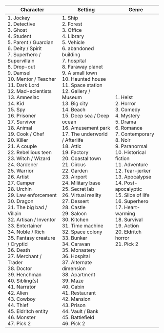 
| Character                                                                                                                                                                                                                                                                                                                                                                                                                                                                                                                                                                                                                                                                                                                                                                                                                                                    | Setting                                                                                                                                                                                                                                                                                                                                                                                                                                                                                                                                                                                                                                                                                                                                                                                                                             | Genre                                                                                                                                                                                                                                                                                                                                                            |
| ------------------------------------------------------------------------------------------------------------------------------------------------------------------------------------------------------------------------------------------------------------------------------------------------------------------------------------------------------------------------------------------------------------------------------------------------------------------------------------------------------------------------------------------------------------------------------------------------------------------------------------------------------------------------------------------------------------------------------------------------------------------------------------------------------------------------------------------------------------ | ----------------------------------------------------------------------------------------------------------------------------------------------------------------------------------------------------------------------------------------------------------------------------------------------------------------------------------------------------------------------------------------------------------------------------------------------------------------------------------------------------------------------------------------------------------------------------------------------------------------------------------------------------------------------------------------------------------------------------------------------------------------------------------------------------------------------------------- | ---------------------------------------------------------------------------------------------------------------------------------------------------------------------------------------------------------------------------------------------------------------------------------------------------------------------------------------------------------------- |
| 1. Jockey<br>2. Detective<br>3. Ghost<br>4. Student<br>5. Parent / Guardian<br>6. Deity / Spirit<br>7. Superhero / Supervillain<br>8. Drop-out<br>9. Damsel<br>10. Mentor / Teacher<br>11. Dark Lord<br>12. Mad-scientists<br>13. Amnesiac<br>14. Kid<br>15. Spy<br>16. Prisoner<br>17. Survivor<br>18. Animal<br>19. Cook / Chef<br>20. Killer<br>21. A couple<br>22. Rebellious teen<br>23. Witch / Wizard<br>24. Gardener<br>25. Warrior<br>26. Artist<br>27. Camper<br>28. Urchin<br>29. Law enforcement<br>30. Dragon<br>31. The big bad / Villain<br>32. Artisan / Inventor<br>33. Entertainer<br>34. Noble / Rich<br>35. Fantasy creature / Cryptid<br>36. Death<br>37. Merchant / Trader<br>38. Doctor<br>39. Henchman<br>40. Sibling(s)<br>41. Narrator<br>42. Alien<br>43. Cowboy<br>44. Thief<br>45. Eldritch entity<br>46. Monster<br>47. Pick 2 | 1. Ship<br>2. Forest<br>3. Office<br>4. Library<br>5. Vehicle<br>6. abandoned building<br>7. hospital<br>8. Faraway planet<br>9. A small town<br>10. Haunted house<br>11. Space station<br>12. Gallery / Museum<br>13. Big city<br>14. Beach<br>15. Deep sea / Deep ocean<br>16. Amusement park<br>17. The underworld / Afterlife<br>18. Attic<br>19. Factory<br>20. Coastal town<br>21. Circus<br>22. Garden<br>23. Airport<br>24. Military base<br>25. Secret lab<br>26. Virtual reality<br>27. Dessert<br>28. Castle<br>29. Saloon<br>30. Kitchen<br>31. Time machine<br>32. Space colony<br>33. Bunker<br>34. Caravan<br>35. Monastery<br>36. Hospital<br>37. Alternate dimension<br>38. Apartment<br>39. Maze<br>40. Cabin<br>41. Restaurant<br>42. Mansion<br>43. Prison<br>44. Vault / Bank<br>45. Battlefield<br>46. Pick 2 | 1. Heist<br>2. Horror<br>3. Comedy<br>4. Mystery<br>5. Drama<br>6. Romance<br>7. Contemporary<br>8. Noir<br>9. Paranormal<br>10. Historical fiction<br>11. Adventure<br>12. Tear-jerker <br>13. Apocalypse<br>14. Post-apocalyptic<br>15. Slice of life<br>16. Superhero<br>17. Heart-warming<br>18. Survival<br>19. Action<br>20. Eldritch horror<br>21. Pick 2 |
